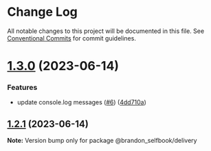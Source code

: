 # Change Log

All notable changes to this project will be documented in this file.
See [Conventional Commits](https://conventionalcommits.org) for commit guidelines.

# [1.3.0](https://github.com/brandon-selfbook/workspaces/compare/@brandon_selfbook/delivery@1.2.1...@brandon_selfbook/delivery@1.3.0) (2023-06-14)


### Features

* update console.log messages ([#6](https://github.com/brandon-selfbook/workspaces/issues/6)) ([4dd710a](https://github.com/brandon-selfbook/workspaces/commit/4dd710a1d1f9a9247ca7584b4f9eb76b2045096a))





## [1.2.1](https://github.com/brandon-selfbook/workspaces/compare/@brandon_selfbook/delivery@1.2.0...@brandon_selfbook/delivery@1.2.1) (2023-06-14)

**Note:** Version bump only for package @brandon_selfbook/delivery
